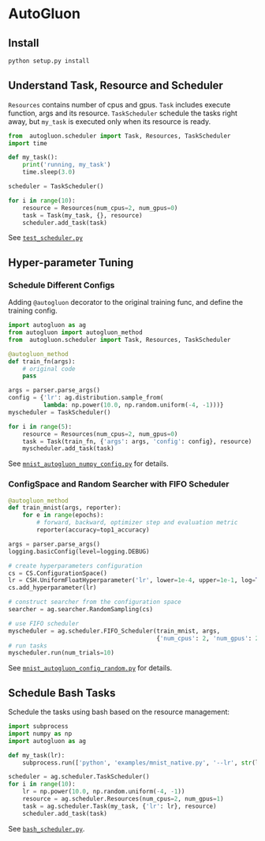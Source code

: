# AutoGluon

## Install
```bash
python setup.py install
```

## Understand Task, Resource and Scheduler

`Resources` contains number of cpus and gpus. `Task` includes execute
function, args and its resource.
`TaskScheduler` schedule the tasks right away, but `my_task` is executed
only when its resource is ready.

```python
from  autogluon.scheduler import Task, Resources, TaskScheduler
import time

def my_task():
    print('running, my_task')
    time.sleep(3.0)

scheduler = TaskScheduler()

for i in range(10):
    resource = Resources(num_cpus=2, num_gpus=0)
    task = Task(my_task, {}, resource)
    scheduler.add_task(task)
```

See [`test_scheduler.py`](./tests/unitests/test_schedulter.py)

## Hyper-parameter Tuning

### Schedule Different Configs

Adding `@autogluon` decorator to the original training func, and
define the training config.

```python
import autogluon as ag
from autogluon import autogluon_method
from  autogluon.scheduler import Task, Resources, TaskScheduler

@autogluon_method
def train_fn(args):
    # original code
    pass

args = parser.parse_args()
config = {'lr': ag.distribution.sample_from(
          lambda: np.power(10.0, np.random.uniform(-4, -1)))}
myscheduler = TaskScheduler()

for i in range(5):
    resource = Resources(num_cpus=2, num_gpus=0)
    task = Task(train_fn, {'args': args, 'config': config}, resource)
    myscheduler.add_task(task)
```

See [`mnist_autogluon_numpy_config.py`](./examples/mnist_autogluon_numpy_config.py) for details.

### ConfigSpace and Random Searcher with FIFO Scheduler

```python
@autogluon_method
def train_mnist(args, reporter):
    for e in range(epochs):
        # forward, backward, optimizer step and evaluation metric
        reporter(accuracy=top1_accuracy)

args = parser.parse_args()
logging.basicConfig(level=logging.DEBUG)

# create hyperparameters configuration
cs = CS.ConfigurationSpace()
lr = CSH.UniformFloatHyperparameter('lr', lower=1e-4, upper=1e-1, log=True)
cs.add_hyperparameter(lr)

# construct searcher from the configuration space
searcher = ag.searcher.RandomSampling(cs)

# use FIFO scheduler
myscheduler = ag.scheduler.FIFO_Scheduler(train_mnist, args,
                                          {'num_cpus': 2, 'num_gpus': 2}, searcher)
# run tasks
myscheduler.run(num_trials=10)
```

See [`mnist_autogluon_config_random.py`](./examples/mnist_autogluon_config_random.py) for details.

## Schedule Bash Tasks

Schedule the tasks using bash based on the resource management:

```python
import subprocess
import numpy as np
import autogluon as ag

def my_task(lr):
    subprocess.run(['python', 'examples/mnist_native.py', '--lr', str(lr)])

scheduler = ag.scheduler.TaskScheduler()
for i in range(10):
    lr = np.power(10.0, np.random.uniform(-4, -1))
    resource = ag.scheduler.Resources(num_cpus=2, num_gpus=1)
    task = ag.scheduler.Task(my_task, {'lr': lr}, resource)
    scheduler.add_task(task)
```

See [`bash_scheduler.py`](./examples/bash_scheduler.py).
